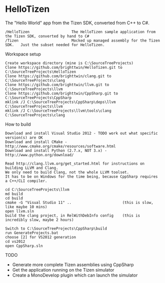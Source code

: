HelloTizen
==========

The "Hello World" app from the Tizen SDK, converted from C++ to C#.

    /HelloTizen                   The HelloTizen sample application from the Tizen SDK, converted by hand to C#
    /Tizen                        Mocked up managed assembly for the Tizen SDK.   Just the subset needed for HelloTizen.

Workspace setup

    Create workspace directory (mine is C:\SourceTreeProjects)
    Clone https://github.com/brighttwin/HelloTizen.git to C:\SourceTreeProjects\HelloTizen
    Clone https://github.com/brighttwin/clang.git to C:\SourceTreeProjects\clang
    Clone https://github.com/brighttwin/llvm.git to C:\SourceTreeProjects\llvm
    Clone https://github.com/brighttwin/CppSharp.git to C:\SourceTreeProjects\CppSharp
    mklink /J C:\SourceTreeProjects\CppSharp\deps\llvm C:\SourceTreeProjects\llvm
    mklink /J C:\SourceTreeProjects\llvm\tools\clang C:\SourceTreeProjects\clang

How to build

    Download and install Visual Studio 2012 - TODO work out what specific version(s) are OK
    Download and install CMake - http://www.cmake.org/cmake/resources/software.html
    Download and install Python (2.7.x, NOT 3.x) - http://www.python.org/download/

    Read http://clang.llvm.org/get_started.html for instructions on building LLVM and Clang.
    We only need to build Clang, not the whole LLVM toolset.
    It has to be on Windows for the time being, because CppSharp requires a C++/CLI compiler.

    cd C:\SourceTreeProjects\llvm
    md build
    cd build
    cmake -G "Visual Studio 11" ..                       (this is slow, like maybe 10 mins)
    open llvm.sln
    build the clang project, in RelWithDebInfo config    (this is incredibly slow, maybe 2 hours)

    Switch to C:\SourceTreeProjects\CppSharp\build
    run GenerateProjects.bat
    choose [2] for VS2012 generation
    cd vs2012
    open CppSharp.sln

TODO

- Generate more complete Tizen assemblies using CppSharp
- Get the application running on the Tizen simulator
- Create a MonoDevelop plugin which can launch the simulator
